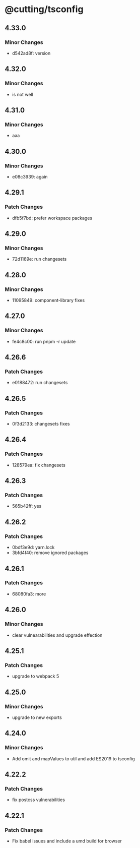 # @cutting/tsconfig

## 4.33.0

### Minor Changes

- d542ad8f: version

## 4.32.0

### Minor Changes

- is not well

## 4.31.0

### Minor Changes

- aaa

## 4.30.0

### Minor Changes

- e08c3939: again

## 4.29.1

### Patch Changes

- dfb5f7bd: prefer workspace packages

## 4.29.0

### Minor Changes

- 72d1169e: run changesets

## 4.28.0

### Minor Changes

- 11095849: component-library fixes

## 4.27.0

### Minor Changes

- fe4c8c00: run pnpm -r update

## 4.26.6

### Patch Changes

- e0188472: run changesets

## 4.26.5

### Patch Changes

- 0f3d2133: changesets fixes

## 4.26.4

### Patch Changes

- 128579ea: fix changesets

## 4.26.3

### Patch Changes

- 565b42ff: yes

## 4.26.2

### Patch Changes

- 0bdf3e9d: yarn.lock
- 3bfd4f40: remove ignored packages

## 4.26.1

### Patch Changes

- 68080fa3: more

## 4.26.0

### Minor Changes

- clear vulnearabilities and upgrade effection

## 4.25.1

### Patch Changes

- upgrade to webpack 5

## 4.25.0

### Minor Changes

- upgrade to new exports

## 4.24.0

### Minor Changes

- Add omit and mapValues to util and add ES2019 to tsconfig

## 4.22.2

### Patch Changes

- fix postcss vulnerabilities

## 4.22.1

### Patch Changes

- Fix babel issues and include a umd build for browser
